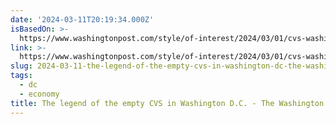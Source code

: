 ```yaml
---
date: '2024-03-11T20:19:34.000Z'
isBasedOn: >-
  https://www.washingtonpost.com/style/of-interest/2024/03/01/cvs-washington-dc-shoplifting-closure/
link: >-
  https://www.washingtonpost.com/style/of-interest/2024/03/01/cvs-washington-dc-shoplifting-closure/
slug: 2024-03-11-the-legend-of-the-empty-cvs-in-washington-dc-the-washington-post
tags:
  - dc
  - economy
title: The legend of the empty CVS in Washington D.C. - The Washington Post
---
```


